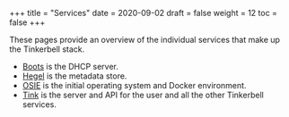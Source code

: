 +++
title = "Services"
date = 2020-09-02
draft = false
weight = 12
toc = false
+++

These pages provide an overview of the individual services that make up the Tinkerbell stack.

- [Boots](/docs/services/boots) is the DHCP server.
- [Hegel](/docs/services/hegel) is the metadata store.
- [OSIE](/docs/services/osie) is the initial operating system and Docker environment.
- [Tink](/docs/services/tink) is the server and API for the user and all the other Tinkerbell services.
